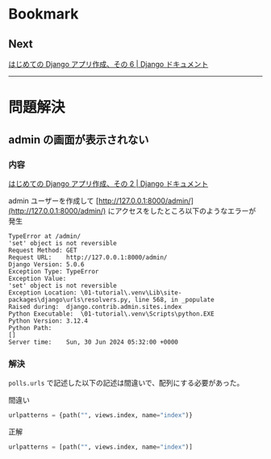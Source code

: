 # Bookmark

## Next

[はじめての Django アプリ作成、その 6 | Django ドキュメント](https://docs.djangoproject.com/ja/5.0/intro/tutorial06/#writing-your-first-django-app-part-6)

----------------------------------------------------------------
# 問題解決

## admin の画面が表示されない

### 内容

[はじめての Django アプリ作成、その 2 | Django ドキュメント](https://docs.djangoproject.com/ja/5.0/intro/tutorial02/#start-the-development-server)

admin ユーザーを作成して [http://127.0.0.1:8000/admin/](http://127.0.0.1:8000/admin/) にアクセスをしたところ以下のようなエラーが発生

```text
TypeError at /admin/
'set' object is not reversible
Request Method:	GET
Request URL:	http://127.0.0.1:8000/admin/
Django Version:	5.0.6
Exception Type:	TypeError
Exception Value:	
'set' object is not reversible
Exception Location:	\01-tutorial\.venv\Lib\site-packages\django\urls\resolvers.py, line 568, in _populate
Raised during:	django.contrib.admin.sites.index
Python Executable:	\01-tutorial\.venv\Scripts\python.EXE
Python Version:	3.12.4
Python Path:	
[]
Server time:	Sun, 30 Jun 2024 05:32:00 +0000
```

### 解決

`polls.urls` で記述した以下の記述は間違いで、配列にする必要があった。

間違い
```python
urlpatterns = {path("", views.index, name="index")}
```

正解
```python
urlpatterns = [path("", views.index, name="index")]
```